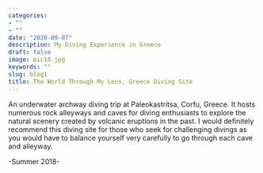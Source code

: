 ```yaml
---
categories:
- ""
- ""
date: "2020-09-07"
description: My Diving Experience in Greece
draft: false
image: pic10.jpg
keywords: ""
slug: blog1
title: The World Through My Lens, Greece Diving Site
---
```


An underwater archway diving trip at Paleokastritsa, Corfu, Greece. It hosts numerous rock alleyways and caves for diving enthusiasts to explore the natural scenery created by volcanic eruptions in the past. I would definitely recommend this diving site for those who seek for challenging divings as you would have to balance yourself very carefully to go through each cave and alleyway.

-Summer 2018-